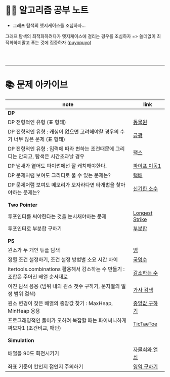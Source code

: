 # 🧑‍💻 알고리즘 공부 노트

- 그래프 탐색의 엣지케이스를 조심하자... 

그래프 탐색의 최적화하려다가 엣지케이스에 걸리는 경우를 조심하자 => 쓸데없이 최적화하지말고 푸는 것에 집중하자 ([puyopuyo](http://noj.am/11559))


<br/>
<br/>

---

# 📚 문제 아카이브

|note| link                                                      |
|------|-----------------------------------------------------------|
| **DP** ||
|DP 전형적인 유형 (표 형태)| [동물원](./sol_from_BOJ/dp/boj1309.py)                       |
|DP 전형적인 유형 : 캐싱이 없으면 고려해야할 경우의 수가 너무 많은 문제 (표 형태)| [금광](./sol_from_etc/book_이것이코딩테스트다/Q31.py)                |
|DP 전형적인 유형 : 입력에 따라 변하는 조건때문에 그리디는 안되고, 탐색은 시간초과날 경우| [팩스](./sol_from_BOJ/dp/boj2341.py)                        |
|DP 냄새가 옅어도 파이썬에선 잘 캐치해야한다.| [파이프 이동1](./sol_from_BOJ/dp/boj17070.py)                  |
|DP 문제처럼 보여도 그리디로 풀 수 있는 문제는?| [택배](./sol_from_BOJ/greedy/boj8980.py)                    |
|DP 문제처럼 보여도 메모리가 모자라다면 타개법을 찾아야하는 문제는?| [신기한 소수](./sol_from_BOJ/ps/boj2023.py)                    |
|  ||
|  ||
| **Two Pointer** ||
|투포인터를 써야한다는 것을 눈치채야하는 문제| [Longest Strike](./sol_from_codeforces/790_div4/1676F.py) |
|투포인터로 부분합 구하기| [부분합](./sol_from_BOJ/two_pointer/boj1806.py)              |
|  ||
|  ||
| **PS** ||
|원소가 두 개인 튜플 탐색| [뱀](./sol_from_BOJ/simulation/boj3190.py)                 |
|정렬 조건 설정하기, 조건 설정 방법별 소요 시간 차이| [국영수](./sol_from_BOJ/sort/boj10825.py)                    |
|itertools.combinations 활용해서 감소하는 수 만들기 : 조합은 주어진 배열 순서대로| [감소하는 수](./sol_from_BOJ/ps/boj1038.py)                    |
|이진 탐색 응용 (범위 내의 원소 갯수 구하기, 문자열의 일정 범위 검색)| [가사 검색](./sol_from_Programmers/kakao_blind/pr60060.py)    |
|원소 변경이 잦은 배열의 중앙값 찾기 : MaxHeap, MinHeap 응용| [중앙값 구하기](./sol_from_BOJ/data_structure/boj2696.py)       |
|프로그래밍적인 풀이가 오하려 복잡할 때는 파이써닉하게 짜보자1 (조건비교, 패턴)| [TicTaeToe](./sol_from_BOJ/ps/boj13227.py)                |
|  ||
|  ||
| **Simulation** ||
|배열을 90도 회전시키기| [자물쇠와 열쇠](./sol_from_Programmers/kakao_blind/pr60059.py)  |
|좌표 기준이 칸인지 점인지 주의하기| [영역 구하기](./sol_from_BOJ/DFSBFS/boj2583.py)                |
